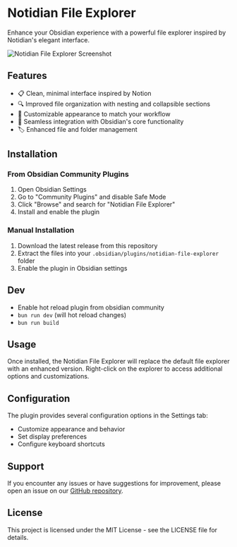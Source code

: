 # Notidian File Explorer

Enhance your Obsidian experience with a powerful file explorer inspired by Notidian's elegant interface.

![Notidian File Explorer Screenshot](assets/screenshot.png)

## Features

- 📋 Clean, minimal interface inspired by Notion
- 🔍 Improved file organization with nesting and collapsible sections
- 🎨 Customizable appearance to match your workflow
- 🔄 Seamless integration with Obsidian's core functionality
- 🏷️ Enhanced file and folder management

## Installation

### From Obsidian Community Plugins

1. Open Obsidian Settings
2. Go to "Community Plugins" and disable Safe Mode
3. Click "Browse" and search for "Notidian File Explorer"
4. Install and enable the plugin

### Manual Installation

1. Download the latest release from this repository
2. Extract the files into your `.obsidian/plugins/notidian-file-explorer` folder
3. Enable the plugin in Obsidian settings

## Dev

- Enable hot reload plugin from obsidian community
- `bun run dev` (will hot reload changes)
- `bun run build`

## Usage

Once installed, the Notidian File Explorer will replace the default file explorer with an enhanced version. Right-click on the explorer to access additional options and customizations.

## Configuration

The plugin provides several configuration options in the Settings tab:

- Customize appearance and behavior
- Set display preferences
- Configure keyboard shortcuts

## Support

If you encounter any issues or have suggestions for improvement, please open an issue on our [GitHub repository](https://github.com/yourusername/notidian-file-explorer).

## License

This project is licensed under the MIT License - see the LICENSE file for details.
